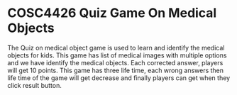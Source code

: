 # COSC4426 Quiz Game On Medical Objects



The Quiz on medical object game is used to learn and identify the medical objects for kids. This game has list of medical images with multiple options and we have identify the medical objects. Each corrected answer, players will get 10 points. This game has three life time, each wrong answers then life time of the game will get decrease and finally players can get when they click result button.